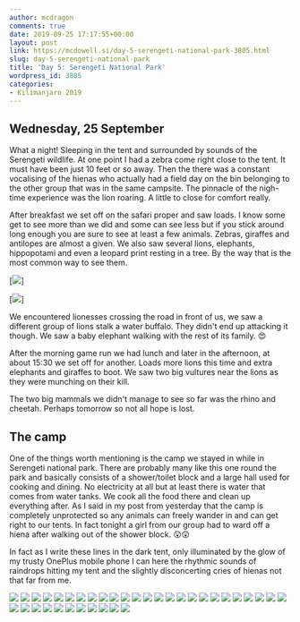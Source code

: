 ```yaml
---
author: mcdragon
comments: true
date: 2019-09-25 17:17:55+00:00
layout: post
link: https://mcdowell.si/day-5-serengeti-national-park-3805.html
slug: day-5-serengeti-national-park
title: 'Day 5: Serengeti National Park'
wordpress_id: 3805
categories:
- Kilimanjaro 2019
---
```


## Wednesday, 25 September

What a night! Sleeping in the tent and surrounded by sounds of the Serengeti wildlife. At one point I had a zebra come right close to the tent. It must have been just 10 feet or so away. Then the there was a constant vocalising of the hienas who actually had a field day on the bin belonging to the other group that was in the same campsite. The pinnacle of the nigh-time experience was the lion roaring. A little to close for comfort really.

After breakfast we set off on the safari proper and saw loads. I know some get to see more than we did and some can see less but if you stick around long enough you are sure to see at least a few animals. Zebras, giraffes and antilopes are almost a given. We also saw several lions, elephants, hippopotami and even a leopard print resting in a tree. By the way that is the most common way to see them. 

[![](https://img.mcdowell.si/2019/09/IMG_20190925_104831.jpg)]

[![](https://img.mcdowell.si/2019/09/IMG_20190925_071205.jpg)]

We encountered lionesses crossing the road in front of us, we saw a different group of lions stalk a water buffalo. They didn't end up attacking it though. We saw a baby elephant walking with the rest of its family. 😍

After the morning game run we had lunch and later in the afternoon, at about 15:30 we set off for another. Loads more lions this time and extra elephants and giraffes to boot. We saw two big vultures near the lions as they were munching on their kill.

The two big mammals we didn't manage to see so far was the rhino and cheetah. Perhaps tomorrow so not all hope is lost. 

## The camp

One of the things worth mentioning is the camp we stayed in while in Serengeti national park. There are probably many like this one round the park and basically consists of a shower/toilet block and a large hall used for cooking and dining. No electricity at all but at least there is water that comes from water tanks. We cook all the food there and clean up everything after. As I said in my post from yesterday that the camp is completely unprotected so any animals can freely wander in and can get right to our tents. In fact tonight a girl from our group had to ward off a hiena after walking out of the shower block. 😲😲

In fact as I write these lines in the dark tent, only illuminated by the glow of my trusty OnePlus mobile phone I can here the rhythmic sounds of raindrops hitting my tent and the slightly disconcerting cries of hienas not that far from me.

![](https://img.mcdowell.si/2019/10/2019-09-25-06.33.59.resized.jpg)
![](https://img.mcdowell.si/2019/10/2019-09-25-07.08.00.resized.jpg)
![](https://img.mcdowell.si/2019/10/2019-09-25-07.12.08.resized.jpg)
![](https://img.mcdowell.si/2019/10/2019-09-25-10.48.02.resized.jpg)
![](https://img.mcdowell.si/2019/10/2019-09-25-10.48.05.resized.jpg)
![](https://img.mcdowell.si/2019/10/2019-09-25-10.48.29.resized.jpg)
![](https://img.mcdowell.si/2019/10/2019-09-25-13.46.05.resized.jpg)
![](https://img.mcdowell.si/2019/10/IMG_3053.resized.jpg)
![](https://img.mcdowell.si/2019/10/IMG_3055.resized.jpg)
![](https://img.mcdowell.si/2019/10/IMG_3064.resized.jpg)
![](https://img.mcdowell.si/2019/10/IMG_3071.resized.jpg)
![](https://img.mcdowell.si/2019/10/IMG_3075.resized.jpg)
![](https://img.mcdowell.si/2019/10/IMG_3076.resized.jpg)
![](https://img.mcdowell.si/2019/10/IMG_3077.resized.jpg)
![](https://img.mcdowell.si/2019/10/IMG_3079.resized.jpg)
![](https://img.mcdowell.si/2019/10/IMG_3082.resized.jpg)
![](https://img.mcdowell.si/2019/10/IMG_3095.resized.jpg)
![](https://img.mcdowell.si/2019/10/IMG_3112.resized.jpg)
![](https://img.mcdowell.si/2019/10/IMG_3122.resized.jpg)
![](https://img.mcdowell.si/2019/10/IMG_3126.resized.jpg)
![](https://img.mcdowell.si/2019/10/IMG_3127.resized.jpg)
![](https://img.mcdowell.si/2019/10/IMG_3130.resized.jpg)
![](https://img.mcdowell.si/2019/10/IMG_3131.resized.jpg)
![](https://img.mcdowell.si/2019/10/IMG_3133.resized.jpg)
![](https://img.mcdowell.si/2019/10/IMG_3134.resized.jpg)
![](https://img.mcdowell.si/2019/10/IMG_3136.resized.jpg)
![](https://img.mcdowell.si/2019/10/IMG_3139.resized.jpg)
![](https://img.mcdowell.si/2019/10/IMG_3142.resized.jpg)
![](https://img.mcdowell.si/2019/10/IMG_3143.resized.jpg)
![](https://img.mcdowell.si/2019/10/IMG_3155.resized.jpg)
![](https://img.mcdowell.si/2019/10/IMG_3156.resized.jpg)
![](https://img.mcdowell.si/2019/10/IMG_3170.resized.jpg)
![](https://img.mcdowell.si/2019/10/IMG_3242.resized.jpg)
![](https://img.mcdowell.si/2019/10/IMG_3251.resized.jpg)
![](https://img.mcdowell.si/2019/10/IMG_3253.resized.jpg)
![](https://img.mcdowell.si/2019/10/IMG_3258.resized.jpg)


